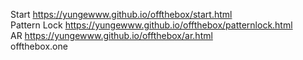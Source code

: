 Start https://yungewww.github.io/offthebox/start.html </br>
Pattern Lock https://yungewww.github.io/offthebox/patternlock.html  </br>
AR https://yungewww.github.io/offthebox/ar.html </br>
offthebox.one </br>
